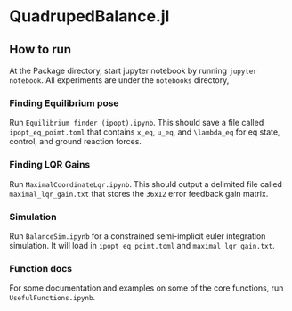 # QuadrupedBalance.jl


## How to run
At the Package directory, start jupyter notebook by running `jupyter notebook`. All experiments are under the `notebooks` directory, 

### Finding Equilibrium pose
 Run `Equilibrium finder (ipopt).ipynb`. This should save a file called `ipopt_eq_poimt.toml` that contains `x_eq`, `u_eq`, and `\lambda_eq` for eq state, control, and ground reaction forces. 

### Finding LQR Gains 
 Run `MaximalCoordinateLqr.ipynb`. This should output a delimited file called `maximal_lqr_gain.txt` that stores the `36x12` error feedback gain matrix.

### Simulation 
 Run `BalanceSim.ipynb` for a constrained semi-implicit euler integration simulation. It will load in `ipopt_eq_poimt.toml` and `maximal_lqr_gain.txt`.  

### Function docs 
For some documentation and examples on some of the core functions, run `UsefulFunctions.ipynb`.